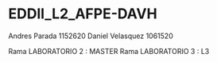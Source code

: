 # EDDll_L2_AFPE-DAVH

Andres Parada 1152620 Daniel Velasquez 1061520

Rama LABORATORIO 2 : MASTER
Rama LABORATORIO 3 : L3
